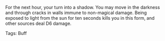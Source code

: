 For the next hour, your turn into a shadow. You may move in the darkness and through cracks in walls immune to non-magical damage. Being exposed to light from the sun for ten seconds kills you in this form, and other sources deal D6 damage.

Tags: Buff